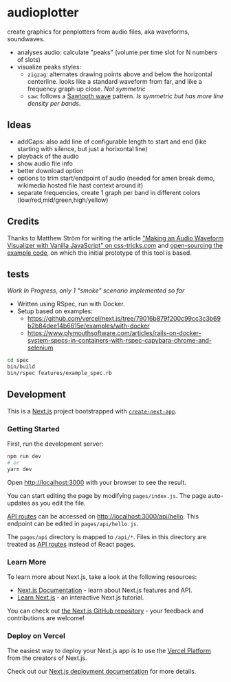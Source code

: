 # audioplotter

create graphics for penplotters from audio files, aka waveforms, soundwaves.

- analyses audio: calculate "peaks" (volume per time slot for N numbers of slots)
- visualize peaks styles:
  - `zigzag`: alternates drawing points above and below the horizontal centerline.
    looks like a standard waveform from far, and like a frequency graph up close.
    _Not symmetric_
  - `saw`: follows a [Sawtooth wave](https://en.wikipedia.org/wiki/Sawtooth_wave) pattern.
    _Is symmetric but has more line density per bands._

## Ideas

- addCaps: also add line of configurable length to start and end (like starting with silence, but just a horixontal line)
- playback of the audio
- show audio file info
- better download option
- options to trim start/endpoint of audio (needed for amen break demo, wikimedia hosted file hast context around it)
- separate frequencies, create 1 graph per band in different colors (low/red,mid/green,high/yellow)

## Credits

Thanks to Matthew Ström for writing the article ["Making an Audio Waveform Visualizer with Vanilla JavaScript" on css-tricks.com](https://css-tricks.com/making-an-audio-waveform-visualizer-with-vanilla-javascript/) and [open-sourcing the example code](https://codepen.io/matthewstrom/pen/mddOWWg), on which the initial prototype of this tool is based.

## tests

_Work In Progress, only 1 "smoke" scenario implemented so far_

- Written using RSpec, run with Docker.
- Setup based on examples:
  - <https://github.com/vercel/next.js/tree/79016b879f200c99cc3c3b69b2b84dee14b6615e/examples/with-docker>
  - <https://www.plymouthsoftware.com/articles/rails-on-docker-system-specs-in-containers-with-rspec-capybara-chrome-and-selenium>

```bash
cd spec
bin/build
bin/rspec features/example_spec.rb
```

## Development

This is a [Next.js](https://nextjs.org/) project bootstrapped with [`create-next-app`](https://github.com/vercel/next.js/tree/canary/packages/create-next-app).

### Getting Started

First, run the development server:

```bash
npm run dev
# or
yarn dev
```

Open [http://localhost:3000](http://localhost:3000) with your browser to see the result.

You can start editing the page by modifying `pages/index.js`. The page auto-updates as you edit the file.

[API routes](https://nextjs.org/docs/api-routes/introduction) can be accessed on [http://localhost:3000/api/hello](http://localhost:3000/api/hello). This endpoint can be edited in `pages/api/hello.js`.

The `pages/api` directory is mapped to `/api/*`. Files in this directory are treated as [API routes](https://nextjs.org/docs/api-routes/introduction) instead of React pages.

### Learn More

To learn more about Next.js, take a look at the following resources:

- [Next.js Documentation](https://nextjs.org/docs) - learn about Next.js features and API.
- [Learn Next.js](https://nextjs.org/learn) - an interactive Next.js tutorial.

You can check out [the Next.js GitHub repository](https://github.com/vercel/next.js/) - your feedback and contributions are welcome!

### Deploy on Vercel

The easiest way to deploy your Next.js app is to use the [Vercel Platform](https://vercel.com/new?utm_medium=default-template&filter=next.js&utm_source=create-next-app&utm_campaign=create-next-app-readme) from the creators of Next.js.

Check out our [Next.js deployment documentation](https://nextjs.org/docs/deployment) for more details.
